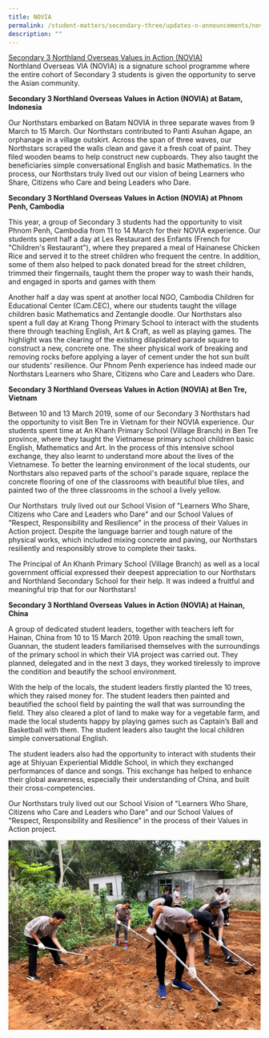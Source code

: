 ```yaml
---
title: NOVIA
permalink: /student-matters/secondary-three/updates-n-announcements/novia/
description: ""
---
```


<p><u>Secondary 3 Northland Overseas Values in Action (NOVIA)</u><br />Northland Overseas VIA (NOVIA) is a signature school programme where the entire cohort of Secondary 3 students is given the opportunity to serve the Asian community.</p>
<p><strong>Secondary 3 Northland Overseas Values in Action (NOVIA) at Batam, Indonesia</strong></p>
<p>Our Northstars embarked on Batam NOVIA in three separate waves from 9 March to 15 March. Our Northstars contributed to Panti Asuhan Agape, an orphanage in a village outskirt. Across the span of three waves, our Northstars scraped the walls clean and gave it a fresh coat of paint. They filed wooden beams to help construct new cupboards. They also taught the beneficiaries simple conversational English and basic Mathematics. In the process, our Northstars truly lived out our vision of being Learners who Share, Citizens who Care and being Leaders who Dare.&nbsp;</p>
<p><strong>Secondary 3 Northland Overseas Values in Action (NOVIA) at Phnom Penh, Cambodia</strong></p>
<p>This year, a group of Secondary 3 students had the opportunity to visit Phnom Penh, Cambodia from 11 to 14 March for their NOVIA experience. Our students spent half a day at Les Restaurant des Enfants (French for "Children's Restaurant"), where they prepared a meal of Hainanese Chicken Rice and served it to the street children who frequent the centre. In addition, some of them also helped to pack donated bread for the street children, trimmed their fingernails, taught them the proper way to wash their hands, and engaged in sports and games with them</p>
<p>Another half a day was spent at another local NGO, Cambodia Children for Educational Center (Cam.CEC), where our students taught the village children basic Mathematics and Zentangle doodle. Our Northstars also spent a full day at Krang Thong Primary School to interact with the students there through teaching English, Art &amp; Craft, as well as playing games. The highlight was the clearing of the existing dilapidated parade square to construct a new, concrete one. The sheer physical work of breaking and removing rocks before applying a layer of cement under the hot sun built our students' resilience. Our Phnom Penh experience has indeed made our Northstars Learners who Share, Citizens who Care and Leaders who Dare.</p>
<p><strong>Secondary 3 Northland Overseas Values in Action (NOVIA) at Ben Tre, Vietnam</strong></p>
<p>Between 10 and 13 March 2019, some of our Secondary 3 Northstars had the opportunity to visit Ben Tre in Vietnam for their NOVIA experience. Our students spent time at An Khanh Primary School (Village Branch) in Ben Tre province, where they taught the Vietnamese primary school children basic English, Mathematics and Art. In the process of this intensive school exchange, they also learnt to understand more about the lives of the Vietnamese. To better the learning environment of the local students, our Northstars also repaved parts of the school's parade square, replace the concrete flooring of one of the classrooms with beautiful blue tiles, and painted two of the three classrooms in the school a lively yellow.</p>
<p>Our Northstars&nbsp; truly lived out our School Vision of "Learners Who Share, Citizens who Care and Leaders who Dare" and our School Values of "Respect, Responsibility and Resilience" in the process of their Values in Action project. Despite the language barrier and tough nature of the physical works, which included mixing concrete and paving, our Northstars resiliently and responsibly strove to complete their tasks.</p>
<p>The Principal of An Khanh Primary School (Village Branch) as well as a local government official expressed their deepest appreciation to our Northstars and Northland Secondary School for their help. It was indeed a fruitful and meaningful trip that for our Northstars!</p>
<p><strong>Secondary 3 Northland Overseas Values in Action (NOVIA) at Hainan, China</strong></p>
<p>A group of dedicated student leaders, together with teachers left for Hainan, China from 10 to 15 March 2019. Upon reaching the small town, Guannan, the student leaders familiarised themselves with the surroundings of the primary school in which their VIA project was carried out. They planned, delegated and in the next 3 days, they worked tirelessly to improve the condition and beautify the school environment.</p>
<p>With the help of the locals, the student leaders firstly planted the 10 trees, which they raised money for. The student leaders then painted and beautified the school field by painting the wall that was surrounding the field. They also cleared a plot of land to make way for a vegetable farm, and made the local students happy by playing games such as Captain&rsquo;s Ball and Basketball with them. The student leaders also taught the local children simple conversational English.</p>
<p>The student leaders also had the opportunity to interact with students their age at Shiyuan Experiential Middle School, in which they exchanged performances of dance and songs. This exchange has helped to enhance their global awareness, especially their understanding of China, and built their cross-competencies.</p>
<p>Our Northstars truly lived out our School Vision of "Learners Who Share, Citizens who Care and Leaders who Dare" and our School Values of "Respect, Responsibility and Resilience" in the process of their Values in Action project.</p>
<img src="/images/novia.jpg">